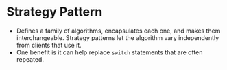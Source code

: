 ﻿# Strategy Pattern

- Defines a family of algorithms, encapsulates each one, and makes them interchangeable. Strategy patterns let the algorithm vary independently from clients that use it.
- One benefit is it can help replace `switch` statements that are often repeated.